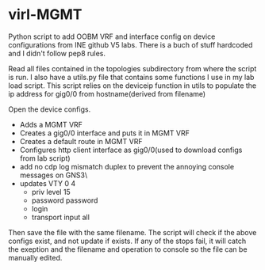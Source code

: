 # virl-MGMT

Python script to add OOBM VRF and interface config on device configurations from INE github V5 labs.  There is a buch of stuff hardcoded
and I didn't follow pep8 rules.

Read all files contained in the topologies subdirectory from where the script is run.  I also have a utils.py file that contains some 
functions I use in my lab load script.  This script relies on the deviceip function in utils to populate the ip address for gig0/0 from hostname(derived from filename)

Open the device configs.
* Adds a MGMT VRF
* Creates a gig0/0 interface and puts it in MGMT VRF
* Creates a default route in MGMT VRF
* Configures http client interface as gig0/0(used to download configs from lab script)
* add no cdp log mismatch duplex to prevent the annoying console messages on GNS3\
* updates VTY 0 4
  * priv level 15
  * password password
  * login
  * transport input all
  
Then save the file with the same filename.
The script will check if the above configs exist, and not update if exists.
If any of the stops fail, it will catch the exeption and the filename and operation to console so the file can be manually edited.

